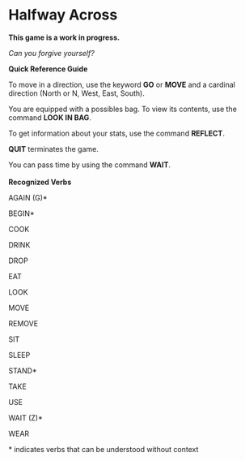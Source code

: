 # Halfway Across
**This game is a work in progress.**

*Can you forgive yourself?*

**Quick Reference Guide**

To move in a direction, use the keyword  **GO** or **MOVE** and a cardinal direction (North or N, West, East, South). 

You are equipped with a possibles bag. To view its contents, use the command **LOOK IN BAG**.

To get information about your stats, use the command **REFLECT**.

**QUIT** terminates the game.

You can pass time by using the command **WAIT**. <br><br>
**Recognized Verbs**

AGAIN (G)*

BEGIN*

COOK

DRINK

DROP

EAT

LOOK

MOVE

REMOVE

SIT

SLEEP

STAND*

TAKE

USE

WAIT (Z)*

WEAR

\* indicates verbs that can be understood without context
